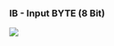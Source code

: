 ### IB - Input BYTE (8 Bit)

![](https://user-images.githubusercontent.com/69573151/210779871-5a7efbb7-9ef0-4c27-a4c2-aa328c7e49d0.png)
